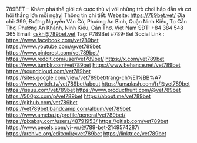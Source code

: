 789BET – Khám phá thế giới cá cược thú vị với những trò chơi hấp dẫn và cơ hội thắng lớn mỗi ngày!
Thông tin chi tiết:
Website: https://789bet.vet/
Địa chỉ: 399, Đường Nguyễn Văn Cừ, Phường An Bình, Quận Ninh Kiều, Tp Cần Thơ, Phường An Khánh, Ninh Kiều, Cần Thơ, Việt Nam
SĐT: +84 384 548 365
Email: cskh@789bet.vet
Tag: #789Bet #789-Bet
Social Link : 
https://www.facebook.com/vet789bet
https://www.youtube.com/@vet789bet
https://www.pinterest.com/vet789bet/
https://www.reddit.com/user/vet789bet/
https://x.com/vet789bet
https://www.tumblr.com/vet789bet
https://www.behance.net/vet789bet
https://soundcloud.com/vet789bet
https://sites.google.com/view/vet789bet/trang-ch%E1%BB%A7
https://www.twitch.tv/vet789bet/about
https://unsplash.com/fr/@vet789bet
https://issuu.com/vet789bet
https://www.producthunt.com/@vet789bet
https://500px.com/p/vet789bet
https://about.me/vet789bet
https://github.com/vet789bet
https://vet789bet.bandcamp.com/album/vet789bet
https://www.ameba.jp/profile/general/vet789bet/
https://pixabay.com/users/48791953/
https://gitlab.com/vet789bet
https://www.pexels.com/vi-vn/@789-bet-2149574287/
https://archive.org/editxml/@vet789bet
https://linktr.ee/vet789bet
